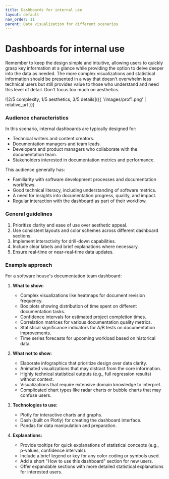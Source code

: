 ```yaml
---
title: Dashboards for internal use
layout: default
nav_order: 11
parent: Data visualization for different scenarios
---
```

# Dashboards for internal use

Remember to keep the design simple and intuitive, allowing users to quickly grasp key information at a glance while providing the option to delve deeper into the data as needed. The more complex visualizations and statistical information should be presented in a way that doesn't overwhelm less technical users but still provides value to those who understand and need this level of detail. Don't focus too much on aesthetics.

![2/5 complexity, 1/5 aesthetics, 3/5 details]({{ '/images/prof1.png' | relative_url }})

### Audience characteristics
In this scenario, internal dashboards are typically designed for:
- Technical writers and content creators.
- Documentation managers and team leads.
- Developers and product managers who collaborate with the documentation team.
- Stakeholders interested in documentation metrics and performance.

This audience generally has:
- Familiarity with software development processes and documentation workflows.
- Good technical literacy, including understanding of software metrics.
- A need for insights into documentation progress, quality, and impact.
- Regular interaction with the dashboard as part of their workflow.

### General guidelines
1. Prioritize clarity and ease of use over aesthetic appeal.
2. Use consistent layouts and color schemes across different dashboard sections.
3. Implement interactivity for drill-down capabilities.
4. Include clear labels and brief explanations where necessary.
5. Ensure real-time or near-real-time data updates.

### Example approach

For a software house's documentation team dashboard:

1. **What to show:**
   - Complex visualizations like heatmaps for document revision frequency.
   - Box plots showing distribution of time spent on different documentation tasks.
   - Confidence intervals for estimated project completion times.
   - Correlation matrices for various documentation quality metrics.
   - Statistical significance indicators for A/B tests on documentation improvements.
   - Time series forecasts for upcoming workload based on historical data.

2. **What not to show:**
   - Elaborate infographics that prioritize design over data clarity.
   - Animated visualizations that may distract from the core information.
   - Highly technical statistical outputs (e.g., full regression results) without context.
   - Visualizations that require extensive domain knowledge to interpret.
   - Complicated chart types like radar charts or bubble charts that may confuse users.

3. **Technologies to use:**
   - Plotly for interactive charts and graphs.
   - Dash (built on Plotly) for creating the dashboard interface.
   - Pandas for data manipulation and preparation.

4. **Explanations:**
   - Provide tooltips for quick explanations of statistical concepts (e.g., p-values, confidence intervals).
   - Include a brief legend or key for any color coding or symbols used.
   - Add a short "How to use this dashboard" section for new users.
   - Offer expandable sections with more detailed statistical explanations for interested users.